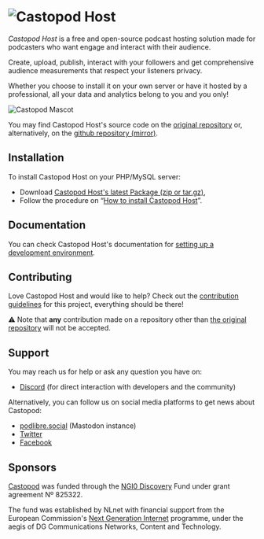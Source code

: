 # ![Castopod Host](https://podlibre.org/static/images/Castopod-Title.svg)

_Castopod Host_ is a free and open-source podcast hosting solution made for
podcasters who want engage and interact with their audience.

Create, upload, publish, interact with your followers and get comprehensive
audience measurements that respect your listeners privacy.

Whether you choose to install it on your own server or have it hosted by a
professional, all your data and analytics belong to you and you only!

![Castopod Mascot](https://podlibre.org/static/images/Castopod-Mascot-Server.svg)

You may find Castopod Host's source code on the
[original repository](https://code.podlibre.org/podlibre/castopod-host) or,
alternatively, on the
[github repository (mirror)](https://github.com/podlibre/castopod-host).

## Installation

To install Castopod Host on your PHP/MySQL server:

- Download
  [Castopod Host's latest Package (zip or tar.gz)](https://code.podlibre.org/podlibre/castopod-host/-/releases),
- Follow the procedure on “[How to install Castopod Host](./INSTALL.md)”.

## Documentation

You can check Castopod Host's documentation for
[setting up a development environment](./docs/setup-development.md).

## Contributing

Love Castopod Host and would like to help? Check out the
[contribution guidelines](./CONTRIBUTING.md) for this project, everything should
be there!

⚠️ Note that **any** contribution made on a repository other than
[the original repository](https://code.podlibre.org/podlibre/castopod-host) will
not be accepted.

## Support

You may reach us for help or ask any question you have on:

- [Discord](https://castopod.org/discord) (for direct interaction with
  developers and the community)

Alternatively, you can follow us on social media platforms to get news about
Castopod:

- [podlibre.social](https://podlibre.social/@Castopod) (Mastodon instance)
- [Twitter](https://twitter.com/castopod)
- [Facebook](https://www.facebook.com/castopod)

## Sponsors

[Castopod](https://nlnet.nl/project/Castopod/) was funded through the
[NGI0 Discovery](https://nlnet.nl/discovery/) Fund under grant agreement
Nº 825322.

The fund was established by NLnet with financial support from the European
Commission's [Next Generation Internet](https://www.ngi.eu/) programme, under
the aegis of DG Communications Networks, Content and Technology.

